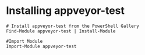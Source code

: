 # Installing appveyor-test

    # Install appveyor-test from the PowerShell Gallery
    Find-Module appveyor-test | Install-Module

    #Import Module
    Import-Module appveyor-test
